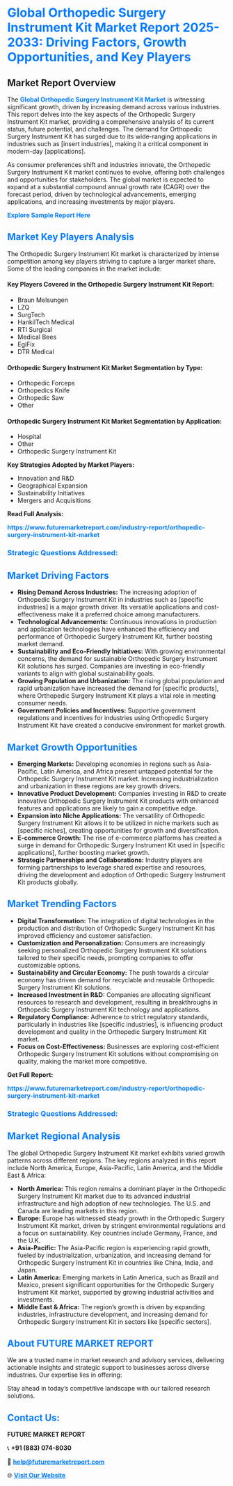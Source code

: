 <h1 style="color: #007BFF;">Global Orthopedic Surgery Instrument Kit Market Report 2025-2033: Driving Factors, Growth Opportunities, and Key Players</h1>

<section id="overview">
<h2>Market Report Overview</h2>
<p>The <a href="https://www.futuremarketreport.com/industry-report/orthopedic-surgery-instrument-kit-market" style="color: #007BFF; text-decoration: none;"><strong>Global Orthopedic Surgery Instrument Kit Market</strong></a> is witnessing significant growth, driven by increasing demand across various industries. This report delves into the key aspects of the Orthopedic Surgery Instrument Kit market, providing a comprehensive analysis of its current status, future potential, and challenges. The demand for Orthopedic Surgery Instrument Kit has surged due to its wide-ranging applications in industries such as [insert industries], making it a critical component in modern-day [applications].</p>
<p>As consumer preferences shift and industries innovate, the Orthopedic Surgery Instrument Kit market continues to evolve, offering both challenges and opportunities for stakeholders. The global market is expected to expand at a substantial compound annual growth rate (CAGR) over the forecast period, driven by technological advancements, emerging applications, and increasing investments by major players.</p>
</section>

<section id="overview">
<p><a href="https://www.futuremarketreport.com/request-sample/reportId=123588" style="color: #007BFF; text-decoration: none;"><strong>Explore Sample Report Here</strong></a></p>
</section>

<section id="key-players">
<h2 style="color: #007BFF;">Market Key Players Analysis</h2>
<p>The Orthopedic Surgery Instrument Kit market is characterized by intense competition among key players striving to capture a larger market share. Some of the leading companies in the market include:</p>
<h4>Key Players Covered in the Orthopedic Surgery Instrument Kit Report:</h4>
<ul><li>Braun Melsungen</li><li>LZQ</li><li>SurgTech</li><li>HankilTech Medical</li><li>RTI Surgical</li><li>Medical Bees</li><li>EgiFix</li><li>DTR Medical</li></ul>
<h4>Orthopedic Surgery Instrument Kit Market Segmentation by Type:</h4>
<ul><li>Orthopedic Forceps</li><li>Orthopedics Knife</li><li>Orthopedic Saw</li><li>Other</li></ul>

<h4>Orthopedic Surgery Instrument Kit Market Segmentation by Application:</h4>
<ul><li>Hospital</li><li>Other</li><li>Orthopedic Surgery Instrument Kit</li></ul>
<p><strong>Key Strategies Adopted by Market Players:</strong></p>
<ul>
<li>Innovation and R&D</li>
<li>Geographical Expansion</li>
<li>Sustainability Initiatives</li>
<li>Mergers and Acquisitions</li>
</ul>
</section>

<section>
<p><strong>Read Full Analysis: </strong></p><a href="https://www.futuremarketreport.com/industry-report/orthopedic-surgery-instrument-kit-market" style="color: #007BFF; text-decoration: none;"><strong>https://www.futuremarketreport.com/industry-report/orthopedic-surgery-instrument-kit-market</strong></a>
<h3 style="color: #007BFF;">Strategic Questions Addressed:</h3>
</section>

<section id="driving-factors">
<h2 style="color: #007BFF;">Market Driving Factors</h2>
<ul>
<li><strong>Rising Demand Across Industries:</strong> The increasing adoption of Orthopedic Surgery Instrument Kit in industries such as [specific industries] is a major growth driver. Its versatile applications and cost-effectiveness make it a preferred choice among manufacturers.</li>
<li><strong>Technological Advancements:</strong> Continuous innovations in production and application technologies have enhanced the efficiency and performance of Orthopedic Surgery Instrument Kit, further boosting market demand.</li>
<li><strong>Sustainability and Eco-Friendly Initiatives:</strong> With growing environmental concerns, the demand for sustainable Orthopedic Surgery Instrument Kit solutions has surged. Companies are investing in eco-friendly variants to align with global sustainability goals.</li>
<li><strong>Growing Population and Urbanization:</strong> The rising global population and rapid urbanization have increased the demand for [specific products], where Orthopedic Surgery Instrument Kit plays a vital role in meeting consumer needs.</li>
<li><strong>Government Policies and Incentives:</strong> Supportive government regulations and incentives for industries using Orthopedic Surgery Instrument Kit have created a conducive environment for market growth.</li>
</ul>
</section>

<section id="growth-opportunities">
<h2 style="color: #007BFF;">Market Growth Opportunities</h2>
<ul>
<li><strong>Emerging Markets:</strong> Developing economies in regions such as Asia-Pacific, Latin America, and Africa present untapped potential for the Orthopedic Surgery Instrument Kit market. Increasing industrialization and urbanization in these regions are key growth drivers.</li>
<li><strong>Innovative Product Development:</strong> Companies investing in R&D to create innovative Orthopedic Surgery Instrument Kit products with enhanced features and applications are likely to gain a competitive edge.</li>
<li><strong>Expansion into Niche Applications:</strong> The versatility of Orthopedic Surgery Instrument Kit allows it to be utilized in niche markets such as [specific niches], creating opportunities for growth and diversification.</li>
<li><strong>E-commerce Growth:</strong> The rise of e-commerce platforms has created a surge in demand for Orthopedic Surgery Instrument Kit used in [specific applications], further boosting market growth.</li>
<li><strong>Strategic Partnerships and Collaborations:</strong> Industry players are forming partnerships to leverage shared expertise and resources, driving the development and adoption of Orthopedic Surgery Instrument Kit products globally.</li>
</ul>
</section>

<section id="trending-factors">
<h2 style="color: #007BFF;">Market Trending Factors</h2>
<ul>
<li><strong>Digital Transformation:</strong> The integration of digital technologies in the production and distribution of Orthopedic Surgery Instrument Kit has improved efficiency and customer satisfaction.</li>
<li><strong>Customization and Personalization:</strong> Consumers are increasingly seeking personalized Orthopedic Surgery Instrument Kit solutions tailored to their specific needs, prompting companies to offer customizable options.</li>
<li><strong>Sustainability and Circular Economy:</strong> The push towards a circular economy has driven demand for recyclable and reusable Orthopedic Surgery Instrument Kit solutions.</li>
<li><strong>Increased Investment in R&D:</strong> Companies are allocating significant resources to research and development, resulting in breakthroughs in Orthopedic Surgery Instrument Kit technology and applications.</li>
<li><strong>Regulatory Compliance:</strong> Adherence to strict regulatory standards, particularly in industries like [specific industries], is influencing product development and quality in the Orthopedic Surgery Instrument Kit market.</li>
<li><strong>Focus on Cost-Effectiveness:</strong> Businesses are exploring cost-efficient Orthopedic Surgery Instrument Kit solutions without compromising on quality, making the market more competitive.</li>
</ul>
</section>

<section>
<p><strong>Get Full Report: </strong></p><a href="https://www.futuremarketreport.com/industry-report/orthopedic-surgery-instrument-kit-market" style="color: #007BFF; text-decoration: none;"><strong>https://www.futuremarketreport.com/industry-report/orthopedic-surgery-instrument-kit-market</strong></a>
<h3 style="color: #007BFF;">Strategic Questions Addressed:</h3>
</section>


<section id="regional-analysis">
<h2 style="color: #007BFF;">Market Regional Analysis</h2>
<p>The global Orthopedic Surgery Instrument Kit market exhibits varied growth patterns across different regions. The key regions analyzed in this report include North America, Europe, Asia-Pacific, Latin America, and the Middle East & Africa:</p>
<ul>
<li><strong>North America:</strong> This region remains a dominant player in the Orthopedic Surgery Instrument Kit market due to its advanced industrial infrastructure and high adoption of new technologies. The U.S. and Canada are leading markets in this region.</li>
<li><strong>Europe:</strong> Europe has witnessed steady growth in the Orthopedic Surgery Instrument Kit market, driven by stringent environmental regulations and a focus on sustainability. Key countries include Germany, France, and the U.K.</li>
<li><strong>Asia-Pacific:</strong> The Asia-Pacific region is experiencing rapid growth, fueled by industrialization, urbanization, and increasing demand for Orthopedic Surgery Instrument Kit in countries like China, India, and Japan.</li>
<li><strong>Latin America:</strong> Emerging markets in Latin America, such as Brazil and Mexico, present significant opportunities for the Orthopedic Surgery Instrument Kit market, supported by growing industrial activities and investments.</li>
<li><strong>Middle East & Africa:</strong> The region’s growth is driven by expanding industries, infrastructure development, and increasing demand for Orthopedic Surgery Instrument Kit in sectors like [specific sectors].</li>
</ul>
</section>

<footer>
<h2 style="color: #007BFF;">About FUTURE MARKET REPORT</h2>
<p>We are a trusted name in market research and advisory services, delivering actionable insights and strategic support to businesses across diverse industries. Our expertise lies in offering:</p>

<p>Stay ahead in today’s competitive landscape with our tailored research solutions.</p>

<h2 style="color: #007BFF;">Contact Us:</h2>
<p><strong>FUTURE MARKET REPORT</strong></p>
<p>📞 <strong>+91 (883) 074-8030</strong></p>
<p>📧 <strong><a href="mailto:help@futuremarketreport.com" style="color: #007BFF;">help@futuremarketreport.com</a></strong></p>
<p>🌐 <strong><a href="https://www.futuremarketreport.com/" style="color: #007BFF;">Visit Our Website</a></strong></p>
</footer>